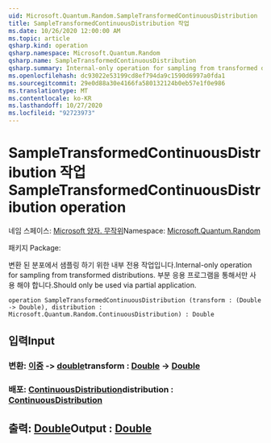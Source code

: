 ```yaml
---
uid: Microsoft.Quantum.Random.SampleTransformedContinuousDistribution
title: SampleTransformedContinuousDistribution 작업
ms.date: 10/26/2020 12:00:00 AM
ms.topic: article
qsharp.kind: operation
qsharp.namespace: Microsoft.Quantum.Random
qsharp.name: SampleTransformedContinuousDistribution
qsharp.summary: Internal-only operation for sampling from transformed distributions. Should only be used via partial application.
ms.openlocfilehash: dc93022e53199cd8ef794da9c1590d6997a0fda1
ms.sourcegitcommit: 29e0d88a30e4166fa580132124b0eb57e1f0e986
ms.translationtype: MT
ms.contentlocale: ko-KR
ms.lasthandoff: 10/27/2020
ms.locfileid: "92723973"
---
```

# <a name="sampletransformedcontinuousdistribution-operation"></a><span data-ttu-id="d946c-102">SampleTransformedContinuousDistribution 작업</span><span class="sxs-lookup"><span data-stu-id="d946c-102">SampleTransformedContinuousDistribution operation</span></span>

<span data-ttu-id="d946c-103">네임 스페이스: [Microsoft 양자. 무작위](xref:Microsoft.Quantum.Random)</span><span class="sxs-lookup"><span data-stu-id="d946c-103">Namespace: [Microsoft.Quantum.Random](xref:Microsoft.Quantum.Random)</span></span>

<span data-ttu-id="d946c-104">패키지 [](https://nuget.org/packages/)</span><span class="sxs-lookup"><span data-stu-id="d946c-104">Package: [](https://nuget.org/packages/)</span></span>


<span data-ttu-id="d946c-105">변환 된 분포에서 샘플링 하기 위한 내부 전용 작업입니다.</span><span class="sxs-lookup"><span data-stu-id="d946c-105">Internal-only operation for sampling from transformed distributions.</span></span>
<span data-ttu-id="d946c-106">부분 응용 프로그램을 통해서만 사용 해야 합니다.</span><span class="sxs-lookup"><span data-stu-id="d946c-106">Should only be used via partial application.</span></span>

```qsharp
operation SampleTransformedContinuousDistribution (transform : (Double -> Double), distribution : Microsoft.Quantum.Random.ContinuousDistribution) : Double
```


## <a name="input"></a><span data-ttu-id="d946c-107">입력</span><span class="sxs-lookup"><span data-stu-id="d946c-107">Input</span></span>

### <a name="transform--double---double"></a><span data-ttu-id="d946c-108">변환: [이중](xref:microsoft.quantum.lang-ref.double) -> [double](xref:microsoft.quantum.lang-ref.double)</span><span class="sxs-lookup"><span data-stu-id="d946c-108">transform : [Double](xref:microsoft.quantum.lang-ref.double) -> [Double](xref:microsoft.quantum.lang-ref.double)</span></span>




### <a name="distribution--continuousdistribution"></a><span data-ttu-id="d946c-109">배포: [ContinuousDistribution](xref:Microsoft.Quantum.Random.ContinuousDistribution)</span><span class="sxs-lookup"><span data-stu-id="d946c-109">distribution : [ContinuousDistribution](xref:Microsoft.Quantum.Random.ContinuousDistribution)</span></span>





## <a name="output--double"></a><span data-ttu-id="d946c-110">출력: [Double](xref:microsoft.quantum.lang-ref.double)</span><span class="sxs-lookup"><span data-stu-id="d946c-110">Output : [Double](xref:microsoft.quantum.lang-ref.double)</span></span>

